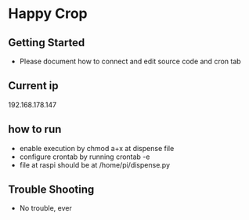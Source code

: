 # Happy Crop

## Getting Started

- Please document how to connect and edit source code and cron tab

##  Current ip
192.168.178.147

## how to run
- enable execution by chmod a+x at dispense file
- configure crontab by running crontab -e
- file at raspi should be at /home/pi/dispense.py


## Trouble Shooting

- No trouble, ever


